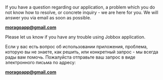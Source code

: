 
If you have a question regarding our application, a problem which you do not know how to resolve, or concrete inquiry - we are here for you. We will answer you via email as soon as possible.

**moragoapp@gmail.com**

Please let us know if you have any trouble using Jobbox application.



Если у вас есть вопрос об использовании приложения, проблема, которую вы не знаете, как решить, или конкретный запрос - мы всегда рады вам помочь. Пожалуйста отправьте ваш запрос в виде электронного письма по адресу:

**moragoapp@gmail.com**
